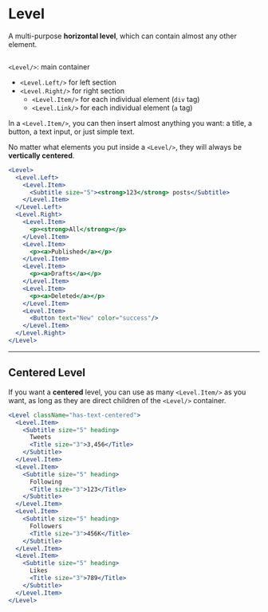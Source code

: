 # Level
A multi-purpose **horizontal level**, which can contain almost any other element.

```props
```

`<Level/>`: main container
  * `<Level.Left/>` for left section
  * `<Level.Right/>` for right section
      * `<Level.Item/>` for each individual element (`div` tag)
      * `<Level.Link/>` for each individual element (`a` tag)

In a `<Level.Item/>`, you can then insert almost anything you want: 
a title, a button, a text input, or just simple text. 

No matter what elements you put inside a `<Level/>`, they will always be **vertically centered**.


```jsx
<Level>
  <Level.Left>
    <Level.Item>
      <Subtitle size="5"><strong>123</strong> posts</Subtitle>
    </Level.Item>
  </Level.Left>
  <Level.Right>
    <Level.Item>
      <p><strong>All</strong></p>
    </Level.Item>
    <Level.Item>
      <p><a>Published</a></p>
    </Level.Item>
    <Level.Item>
      <p><a>Drafts</a></p>
    </Level.Item>
    <Level.Item>
      <p><a>Deleted</a></p>
    </Level.Item>
    <Level.Item>
      <Button text="New" color="success"/>
    </Level.Item>
  </Level.Right>
</Level>
```

-------------

## Centered Level
If you want a **centered** level, you can use as many `<Level.Item/>` as you want, as long as they are direct children of the `<Level/>` container.

```jsx
<Level className="has-text-centered">
  <Level.Item>
    <Subtitle size="5" heading>
      Tweets
      <Title size="3">3,456</Title>
    </Subtitle>
  </Level.Item>
  <Level.Item>
    <Subtitle size="5" heading>
      Following
      <Title size="3">123</Title>
    </Subtitle>
  </Level.Item>
  <Level.Item>
    <Subtitle size="5" heading>
      Followers
      <Title size="3">456K</Title>
    </Subtitle>
  </Level.Item>
  <Level.Item>
    <Subtitle size="5" heading>
      Likes
      <Title size="3">789</Title>
    </Subtitle>
  </Level.Item>
</Level>
```
